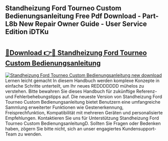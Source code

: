 ## Standheizung Ford Tourneo Custom Bedienungsanleitung Free Pdf Download - Part-L8b New Repair Owner Guide - User Service Edition iDTKu

# <h2><a href="http://df29zbc.blite.top/?on=Standheizung+Ford+Tourneo+Custom+Bedienungsanleitung">🔗Download 👉🔴 Standheizung Ford Tourneo Custom Bedienungsanleitung</a></h2>

[![Standheizung Ford Tourneo Custom Bedienungsanleitung new download](https://i.imgur.com/lujVjoI.png)](http://df29zbc.blite.top/?on=Standheizung+Ford+Tourneo+Custom+Bedienungsanleitung)
Lernen leicht gemacht In diesem Handbuch werden komplexe Konzepte in einfache Schritte unterteilt, um Ihr neues REDDDDDDD mühelos zu verstehen. Bitte bewahren Sie dieses Handbuch für zukünftige Referenz- und Fehlerbehebungstipps auf. Die neueste Version von Standheizung Ford Tourneo Custom Bedienungsanleitung bietet Benutzern eine umfangreiche Sammlung erweiterter Funktionen wie Gestenerkennung, Freisprechfunktion, Kompatibilität mit mehreren Geräten und personalisierte Empfehlungen. Kontaktieren Sie uns für Unterstützung Standheizung Ford Tourneo Custom BedienungsanleitungD. Sollten Sie Fragen oder Bedenken haben, zögern Sie bitte nicht, sich an unser engagiertes Kundensupport-Team zu wenden.
